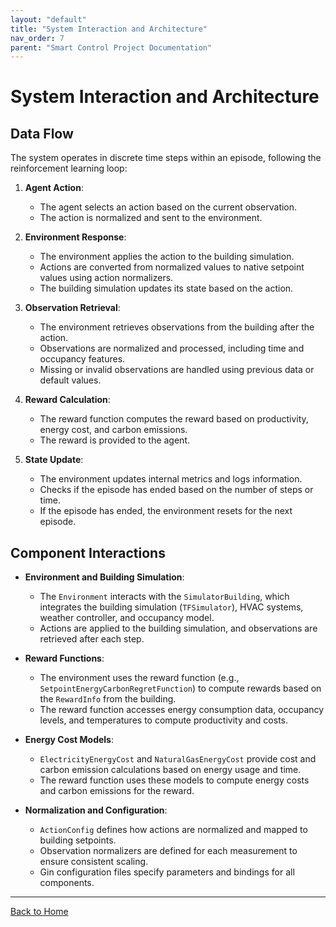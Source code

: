 ```yaml
---
layout: "default"
title: "System Interaction and Architecture"
nav_order: 7
parent: "Smart Control Project Documentation"
---
```


# System Interaction and Architecture

## Data Flow

The system operates in discrete time steps within an episode, following the reinforcement learning loop:

1. **Agent Action**:

   - The agent selects an action based on the current observation.
   - The action is normalized and sent to the environment.

2. **Environment Response**:

   - The environment applies the action to the building simulation.
   - Actions are converted from normalized values to native setpoint values using action normalizers.
   - The building simulation updates its state based on the action.

3. **Observation Retrieval**:

   - The environment retrieves observations from the building after the action.
   - Observations are normalized and processed, including time and occupancy features.
   - Missing or invalid observations are handled using previous data or default values.

4. **Reward Calculation**:

   - The reward function computes the reward based on productivity, energy cost, and carbon emissions.
   - The reward is provided to the agent.

5. **State Update**:

   - The environment updates internal metrics and logs information.
   - Checks if the episode has ended based on the number of steps or time.
   - If the episode has ended, the environment resets for the next episode.

## Component Interactions

- **Environment and Building Simulation**:

  - The `Environment` interacts with the `SimulatorBuilding`, which integrates the building simulation (`TFSimulator`), HVAC systems, weather controller, and occupancy model.
  - Actions are applied to the building simulation, and observations are retrieved after each step.

- **Reward Functions**:

  - The environment uses the reward function (e.g., `SetpointEnergyCarbonRegretFunction`) to compute rewards based on the `RewardInfo` from the building.
  - The reward function accesses energy consumption data, occupancy levels, and temperatures to compute productivity and costs.

- **Energy Cost Models**:

  - `ElectricityEnergyCost` and `NaturalGasEnergyCost` provide cost and carbon emission calculations based on energy usage and time.
  - The reward function uses these models to compute energy costs and carbon emissions for the reward.

- **Normalization and Configuration**:

  - `ActionConfig` defines how actions are normalized and mapped to building setpoints.
  - Observation normalizers are defined for each measurement to ensure consistent scaling.
  - Gin configuration files specify parameters and bindings for all components.

---

[Back to Home](../index.md)
